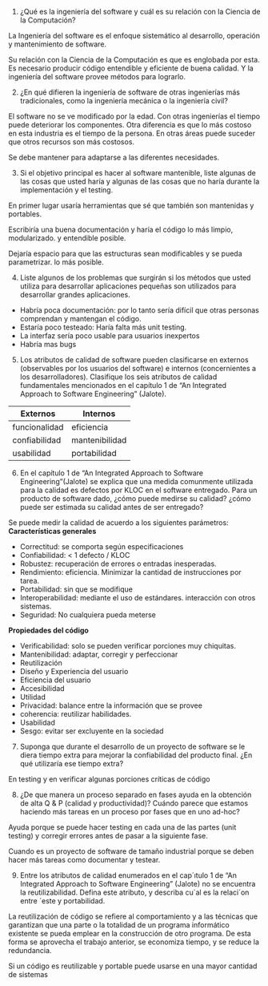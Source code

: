 1. ¿Qué es la ingeniería del software y cuál es su relación con la Ciencia de la
   Computación?

La Ingeniería del software es el enfoque sistemático al desarrollo, operación y
mantenimiento de software.

Su relación con la Ciencia de la Computación es que es englobada por esta. Es
necesario producir código entendible y eficiente de buena calidad. Y la
ingeniería del software provee métodos para lograrlo.

2. ¿En qué difieren la ingeniería de software de otras ingenierías más
   tradicionales, como la ingeniería mecánica o la ingeniería civil?

El software no se ve modificado por la edad. Con otras ingenierías el tiempo
puede deteriorar los componentes.
Otra diferencia es que lo más costoso en esta industria es el tiempo de la
persona. En otras áreas puede suceder que otros recursos son más costosos.

Se debe mantener para adaptarse a las diferentes necesidades.

3. Si el objetivo principal es hacer al software mantenible, liste algunas de
   las cosas que usted haría y algunas de las cosas que no haría durante la
   implementación y el testing.

En primer lugar usaría herramientas que sé que también son mantenidas y
portables.

Escribiría una buena documentación y haría el código lo más limpio, modularizado.
y entendible posible.

Dejaría espacio para que las estructuras sean modificables y se pueda parametrizar.
lo más posible.

4. Liste algunos de los problemas que surgirán si los métodos que usted utiliza
   para desarrollar aplicaciones pequeñas son utilizados para desarrollar grandes
   aplicaciones.

- Habría poca documentación: por lo tanto sería difícil que otras personas
  comprendan y mantengan el código.
- Estaría poco testeado: Haría falta más unit testing.
- La interfaz sería poco usable para usuarios inexpertos
- Habría mas bugs

5. Los atributos de calidad de software pueden clasificarse en externos
   (observables por los usuarios del software) e internos (concernientes a los
   desarrolladores). Clasifique los seis atributos de calidad fundamentales
   mencionados en el capítulo 1 de “An Integrated Approach to Software Engineering”
   (Jalote).

| Externos      | Internos       |
| ------------- | -------------- |
| funcionalidad | eficiencia     |
| confiabilidad | mantenibilidad |
| usabilidad    | portabilidad   |

6.  En el capítulo 1 de “An Integrated Approach to Software Engineering”(Jalote)
    se explica que una medida comunmente utilizada para la calidad es defectos por
    KLOC en el software entregado. Para un producto de software dado,
    ¿cómo puede medirse su calidad? ¿cómo puede ser estimada su calidad antes de ser
    entregado?

Se puede medir la calidad de acuerdo a los siguientes parámetros:
**Características generales**

- Correctitud: se comporta según especificaciones
- Confiabilidad: < 1 defecto / KLOC
- Robustez: recuperación de errores o entradas inesperadas.
- Rendimiento: eficiencia. Minimizar la cantidad de instrucciones por tarea.
- Portabilidad: sin que se modifique
- Interoperabilidad: mediante el uso de estándares. interacción con otros sistemas.
- Seguridad: No cualquiera pueda meterse

**Propiedades del código**

- Verificabilidad: solo se pueden verificar porciones muy chiquitas.
- Mantenibilidad: adaptar, corregir y perfeccionar
- Reutilización
- Diseño y Experiencia del usuario
- Eficiencia del usuario
- Accesibilidad
- Utilidad
- Privacidad: balance entre la información que se provee
- coherencia: reutilizar habilidades.
- Usabilidad
- Sesgo: evitar ser excluyente en la sociedad

7. Suponga que durante el desarrollo de un proyecto de software se le diera
   tiempo extra para mejorar la confiabilidad del producto final. ¿En qué
   utilizaría ese tiempo extra?

En testing y en verificar algunas porciones críticas de código

8. ¿De que manera un proceso separado en fases ayuda en la obtención de alta Q
   & P (calidad y productividad)? Cuándo parece que estamos haciendo más tareas en
   un proceso por fases que en uno ad-hoc?

Ayuda porque se puede hacer testing en cada una de las partes (unit testing) y
corregir errores antes de pasar a la siguiente fase.

Cuando es un proyecto de software de tamaño industrial porque se deben hacer más
tareas como documentar y testear.

<!-- TODO: REVISAR -->

9. Entre los atributos de calidad enumerados en el cap´ıtulo 1 de “An Integrated
   Approach to Software Engineering” (Jalote) no se encuentra la reutilizabilidad.
   Defina este atributo, y describa cu´al es la relaci´on entre ´este y portabilidad.

La reutilización de código se refiere al comportamiento y a las técnicas que
garantizan que una parte o la totalidad de un programa informático existente
se pueda emplear en la construcción de otro programa. De esta forma se aprovecha
el trabajo anterior, se economiza tiempo, y se reduce la redundancia.

Si un código es reutilizable y portable puede usarse en una mayor cantidad de
sistemas
